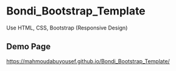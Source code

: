 # Bondi_Bootstrap_Template
Use HTML, CSS, Bootstrap (Responsive Design)

## Demo Page
https://mahmoudabuyousef.github.io/Bondi_Bootstrap_Template/
